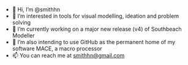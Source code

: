 - 👋 Hi, I’m @smithhn
- 👀 I’m interested in tools for visual modelling, ideation and problem solving
- 🌱 I’m currently working on a major new release (v4) of Southbeach Modeller
- 🌱 I’m also intending to use GitHub as the permanent home of my software MACE, a macro processor
- 📫 You can reach me at smithhn@gmail.com

<!---
smithhn/smithhn is a ✨ special ✨ repository because its `README.md` (this file) appears on your GitHub profile.
You can click the Preview link to take a look at your changes.
--->
